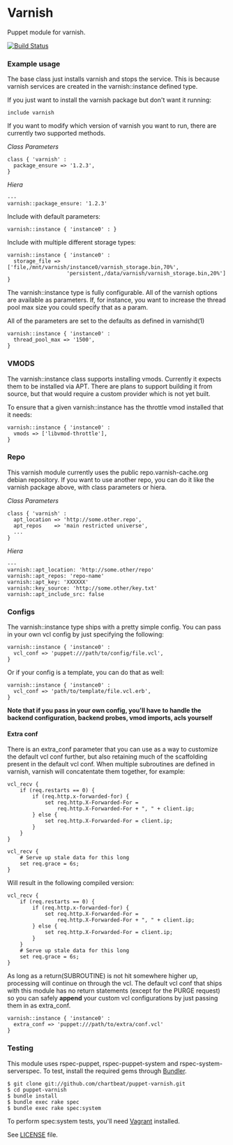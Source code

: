 # Varnish

Puppet module for varnish.

[![Build Status](https://travis-ci.org/butlern/puppet-varnish.png)](https://travis-ci.org/butlern/puppet-varnish)

### Example usage

The base class just installs varnish and stops the service. This is because
varnish services are created in the varnish::instance defined type.

If you just want to install the varnish package but don't want it running:
```puppet
include varnish
```

If you want to modify which version of varnish you want to run, there are
currently two supported methods.

*Class Parameters*
```puppet
class { 'varnish' :
  package_ensure => '1.2.3',
}
```

*Hiera*
```
---
varnish::package_ensure: '1.2.3'
```

Include with default parameters:
```puppet
varnish::instance { 'instance0' : }
```

Include with multiple different storage types:
```puppet
varnish::instance { 'instance0' :
  storage_file => ['file,/mnt/varnish/instance0/varnish_storage.bin,70%',
                   'persistent,/data/varnish/varnish_storage.bin,20%']
}
```

The varnish::instance type is fully configurable. All of the varnish
options are available as parameters. If, for instance, you want to
increase the thread pool max size you could specify that as a param.

All of the parameters are set to the defaults as defined in varnishd(1)

```puppet
varnish::instance { 'instance0' :
  thread_pool_max => '1500',
}
```

### VMODS

The varnish::instance class supports installing vmods. Currently it expects
them to be installed via APT. There are plans to support building it from
source, but that would require a custom provider which is not yet built.

To ensure that a given varnish::instance has the throttle vmod installed
that it needs:

```puppet
varnish::instance { 'instance0' :
  vmods => ['libvmod-throttle'],
}
```

### Repo

This varnish module currently uses the public repo.varnish-cache.org debian
repository. If you want to use another repo, you can do it like the varnish
package above, with class parameters or hiera.

*Class Parameters*
```puppet
class { 'varnish' :
  apt_location => 'http://some.other.repo',
  apt_repos    => 'main restricted universe',
  ...
}
```

*Hiera*
```
---
varnish::apt_location: 'http://some.other/repo'
varnish::apt_repos: 'repo-name'
varnish::apt_key: 'XXXXXX'
varnish::key_source: 'http://some.other/key.txt'
varnish::apt_include_src: false
```

### Configs

The varnish::instance type ships with a pretty simple config. You can pass
in your own vcl config by just specifying the following:

```puppet
varnish::instance { 'instance0' :
  vcl_conf => 'puppet:///path/to/config/file.vcl',
}
```

Or if your config is a template, you can do that as well:

```puppet
varnish::instance { 'instance0' :
  vcl_conf => 'path/to/template/file.vcl.erb',
}
```

**Note that if you pass in your own config, you'll have to handle the backend
configuration, backend probes, vmod imports, acls yourself**

#### Extra conf

There is an extra_conf parameter that you can use as a way to customize the
default vcl conf further, but also retaining much of the scaffolding present
in the default vcl conf. When multiple subroutines are defined in varnish,
varnish will concatentate them together, for example:

```
vcl_recv {
    if (req.restarts == 0) {
        if (req.http.x-forwarded-for) {
            set req.http.X-Forwarded-For =
                req.http.X-Forwarded-For + ", " + client.ip;
        } else {
            set req.http.X-Forwarded-For = client.ip;
        }
    }
}

vcl_recv {
    # Serve up stale data for this long
    set req.grace = 6s;
}
```

Will result in the following compiled version:

```
vcl_recv {
    if (req.restarts == 0) {
        if (req.http.x-forwarded-for) {
            set req.http.X-Forwarded-For =
                req.http.X-Forwarded-For + ", " + client.ip;
        } else {
            set req.http.X-Forwarded-For = client.ip;
        }
    }
    # Serve up stale data for this long
    set req.grace = 6s;
}
```

As long as a return(SUBROUTINE) is not hit somewhere higher up, processing
will continue on through the vcl. The default vcl conf that ships with this
module has no return statements (except for the PURGE request) so you can
safely **append** your custom vcl configurations by just passing them in
as extra_conf.

```puppet
varnish::instance { 'instance0' :
  extra_conf => 'puppet:///path/to/extra/conf.vcl'
}
```

### Testing

This module uses rspec-puppet, rspec-puppet-system and rspec-system-serverspec.
To test, install the required gems through [Bundler](http://bundler.io).

```shell
$ git clone git://github.com/chartbeat/puppet-varnish.git
$ cd puppet-varnish
$ bundle install
$ bundle exec rake spec
$ bundle exec rake spec:system
```

To perform spec:system tests, you'll need [Vagrant](http://vagrantup.com) installed.

See [LICENSE](LICENSE) file.
